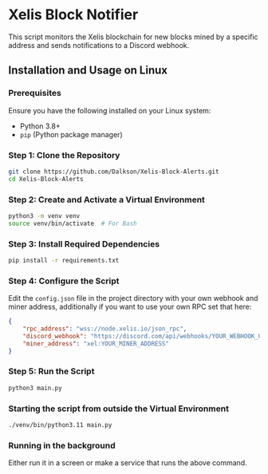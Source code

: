 # Xelis Block Notifier

This script monitors the Xelis blockchain for new blocks mined by a specific address and sends notifications to a Discord webhook.

## Installation and Usage on Linux

### Prerequisites

Ensure you have the following installed on your Linux system:

- Python 3.8+
- `pip` (Python package manager)

### Step 1: Clone the Repository

```sh
git clone https://github.com/Dalkson/Xelis-Block-Alerts.git
cd Xelis-Block-Alerts
```

### Step 2: Create and Activate a Virtual Environment 

```sh
python3 -m venv venv
source venv/bin/activate  # For Bash
```

### Step 3: Install Required Dependencies

```sh
pip install -r requirements.txt
```

### Step 4: Configure the Script

Edit the `config.json` file in the project directory with your own webhook and miner address, additionally if you want to use your own RPC set that here:

```json
{
    "rpc_address": "wss://node.xelis.io/json_rpc",
    "discord_webhook": "https://discord.com/api/webhooks/YOUR_WEBHOOK_URL",
    "miner_address": "xel:YOUR_MINER_ADDRESS"
}
```

### Step 5: Run the Script

```sh
python3 main.py
```

### Starting the script from outside the Virtual Environment 

```sh
./venv/bin/python3.11 main.py
```

### Running in the background

Either run it in a screen or make a service that runs the above command.


